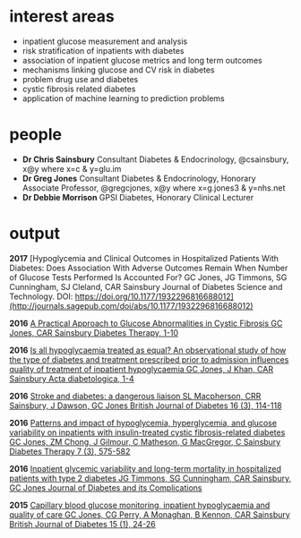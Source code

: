 # interest areas

- inpatient glucose measurement and analysis
- risk stratification of inpatients with diabetes
- association of inpatient glucose metrics and long term outcomes
- mechanisms linking glucose and CV risk in diabetes
- problem drug use and diabetes
- cystic fibrosis related diabetes
- application of machine learning to prediction problems

# people
- __Dr Chris Sainsbury__ Consultant Diabetes & Endocrinology, @csainsbury, x@y where x=c & y=glu.im
- __Dr Greg Jones__ Consultant Diabetes & Endocrinology, Honorary Associate Professor, @gregcjones, x@y where x=g.jones3 & y=nhs.net
- __Dr Debbie Morrison__ GPSI Diabetes, Honorary Clinical Lecturer

# output
__2017__
[Hypoglycemia and Clinical Outcomes in Hospitalized Patients With Diabetes: Does Association With Adverse Outcomes Remain When Number of Glucose Tests Performed Is Accounted For?
GC Jones, JG Timmons, SG Cunningham, SJ Cleland, CAR Sainsbury
Journal of Diabetes Science and Technology. DOI: https://doi.org/10.1177/1932296816688012](http://journals.sagepub.com/doi/abs/10.1177/1932296816688012)

__2016__
[A Practical Approach to Glucose Abnormalities in Cystic Fibrosis
GC Jones, CAR Sainsbury
Diabetes Therapy, 1-10](https://link.springer.com/article/10.1007/s13300-016-0205-8)

__2016__
[Is all hypoglycaemia treated as equal? An observational study of how the type of diabetes and treatment prescribed prior to admission influences quality of treatment of inpatient hypoglycaemia
GC Jones, J Khan, CAR Sainsbury
Acta diabetologica, 1-4](https://link.springer.com/article/10.1007/s00592-016-0940-3)

__2016__
[Stroke and diabetes: a dangerous liaison
SL Macpherson, CRR Sainsbury, J Dawson, GC Jones
British Journal of Diabetes 16 (3), 114-118](http://bjdvd.co.uk/index.php/bjd/article/view/172)

__2016__
[Patterns and impact of hypoglycemia, hyperglycemia, and glucose variability on inpatients with insulin-treated cystic fibrosis-related diabetes
GC Jones, ZM Chong, J Gilmour, C Matheson, G MacGregor, C Sainsbury
Diabetes Therapy 7 (3), 575-582](http://link.springer.com/article/10.1007/s13300-016-0194-7)

__2016__
[Inpatient glycemic variability and long-term mortality in hospitalized patients with type 2 diabetes
JG Timmons, SG Cunningham, CAR Sainsbury, GC Jones
Journal of Diabetes and its Complications](http://www.sciencedirect.com/science/article/pii/S1056872716302148)

__2015__
[Capillary blood glucose monitoring, inpatient hypoglycaemia and quality of care
GC Jones, CG Perry, A Monaghan, B Kennon, CAR Sainsbury
British Journal of Diabetes 15 (1), 24-26](http://www.bjd-abcd.com/index.php/bjd/article/view/50)



